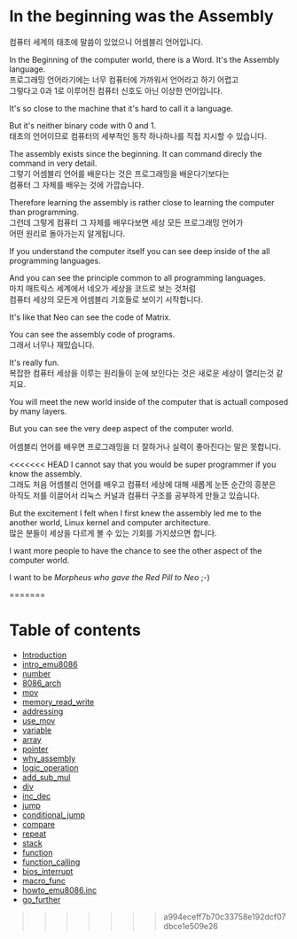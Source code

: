 # In the beginning was the Assembly

컴퓨터 세계의 태초에 말씀이 있었으니 어셈블리 언어입니다.

In the Beginning of the computer world, there is a Word. It's the Assembly language.  
프로그래밍 언어라기에는 너무 컴퓨터에 가까워서 언어라고 하기 어렵고  
그렇다고 0과 1로 이루어진 컴퓨터 신호도 아닌 이상한 언어입니다.

It's so close to the machine that it's hard to call it a language.

But it's neither binary code with 0 and 1.  
태초의 언어이므로 컴퓨터의 세부적인 동작 하나하나를 직접 지시할 수 있습니다.

The assembly exists since the beginning. It can command direcly the command in very detail.  
그렇기 어셈블리 언어를 배운다는 것은 프로그래밍을 배운다기보다는  
컴퓨터 그 자체를 배우는 것에 가깝습니다.

Therefore learning the assembly is rather close to learning the computer than programming.  
그런데 그렇게 컴퓨터 그 자체를 배우다보면 세상 모든 프로그래밍 언어가  
어떤 원리로 돌아가는지 알게됩니다.

If you understand the computer itself you can see deep inside of the all programming languages.

And you can see the principle common to all programming languages.  
마치 매트릭스 세계에서 네오가 세상을 코드로 보는 것처럼  
컴퓨터 세상의 모든게 어셈블리 기호들로 보이기 시작합니다.

It's like that Neo can see the code of Matrix.

You can see the assembly code of programs.  
그래서 너무나 재밌습니다.

It's really fun.  
복잡한 컴퓨터 세상을 이루는 원리들이 눈에 보인다는 것은 새로운 세상이 열리는것 같지요.

You will meet the new world inside of the computer that is actuall composed by many layers.

But you can see the very deep aspect of the computer world.

어셈블리 언어를 배우면 프로그래밍을 더 잘하거나 실력이 좋아진다는 말은 못합니다.

<<<<<<< HEAD
I cannot say that you would be super programmer if you know the assembly.  
그래도 처음 어셈블리 언어를 배우고 컴퓨터 세상에 대해 새롭게 눈뜬 순간의 흥분은  
아직도 저를 이끌어서 리눅스 커널과 컴퓨터 구조를 공부하게 만들고 있습니다.

But the excitement I felt when I first knew the assembly led me to the another world, Linux kernel and computer architecture.  
많은 분들이 세상을 다르게 볼 수 있는 기회를 가지셨으면 합니다.

I want more people to have the chance to see the other aspect of the computer world.

I want to be _Morpheus who gave the Red Pill to Neo_ ;-\)

=======
# Table of contents

* [Introduction](README.md)
* [intro\_emu8086](introemu8086.md)
* [number](number.md)
* [8086\_arch](8086arch.md)
* [mov](mov.md)
* [memory\_read\_write](memoryreadwrite.md)
* [addressing](addressing.md)
* [use\_mov](usemov.md)
* [variable](variable.md)
* [array](array.md)
* [pointer](pointer.md)
* [why\_assembly](whyassembly.md)
* [logic\_operation](logicoperation.md)
* [add\_sub\_mul](addsubmul.md)
* [div](div.md)
* [inc\_dec](incdec.md)
* [jump](jump.md)
* [conditional\_jump](conditionaljump.md)
* [compare](compare.md)
* [repeat](repeat.md)
* [stack](stack.md)
* [function](function.md)
* [function\_calling](functioncalling.md)
* [bios\_interrupt](biosinterrupt.md)
* [macro\_func](macrofunc.md)
* [howto\_emu8086.inc](howtoemu8086inc.md)
* [go\_further](gofurther.md)
>>>>>>> a994eceff7b70c33758e192dcf07dbce1e509e26
